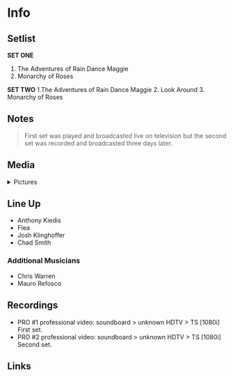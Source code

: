 # Info

## Setlist

**SET ONE**
1. The Adventures of Rain Dance Maggie
2. Monarchy of Roses

**SET TWO**
1.The Adventures of Rain Dance Maggie
2. Look Around
3. Monarchy of Roses

## Notes

 > First set was played and broadcasted live on television but the second set was recorded and broadcasted three days later.

## Media 

<details>
  <summary>Pictures</summary>
  <!--<img alt="Setlist" title="Setlist" src="_.jpg" height="200" />
  <img alt="Flyer" title="Flyer" src="_.jpg" height="200" />-->
</details>

## Line Up

* Anthony Kiedis
* Flea
* Josh Klinghoffer
* Chad Smith

### Additional Musicians

* Chris Warren  
* Mauro Refosco

## Recordings

* PRO #1 professional video: soundboard > unknown HDTV > TS [1080i] First set.
* PRO #2 professional video: soundboard > unknown HDTV > TS [1080i] Second set.


## Links